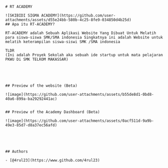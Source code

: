     # RT ACADEMY

    ![SKIBIDI SIGMA ACADEMY](https://github.com/user-attachments/assets/d55e24bb-580b-4c25-8fe9-034850d4b25d)
    ## Apa itu RT-ACADEMY?

    RT-ACADEMY adalah Sebuah Aplikasi Website Yang Dibuat Untuk Melatih para siswa-siswa SMK/SMA indonesia Singkatnya ini adalah Website untuk melatih keterampilan siswa-siswi SMK /SMA indonesia

    TLDR
    (Ini adalah Proyek Sekolah aka sebuah ide startup untuk mata pelajaran PKWU Di SMK TELKOM MAKASSAR)





    ## Preview of the website (Beta)

    ![image](https://github.com/user-attachments/assets/b55de8d1-0bd8-40a6-899a-ba29292441ac)


    ## Preview of the Academy Dashboard (Beta)

    ![image](https://github.com/user-attachments/assets/0acf511d-9a9b-49e3-85d7-d8a37ec56afd)





    ## Authors

    - [@4rul23](https://www.github.com/4rul23)

